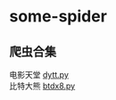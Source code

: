 # some-spider
爬虫合集  
---  

电影天堂 [dytt.py](https://github.com/fengf233/some-spider/blob/master/dytt.py)  
比特大熊 [btdx8.py](https://github.com/fengf233/some-spider/blob/master/btdx8.py)
